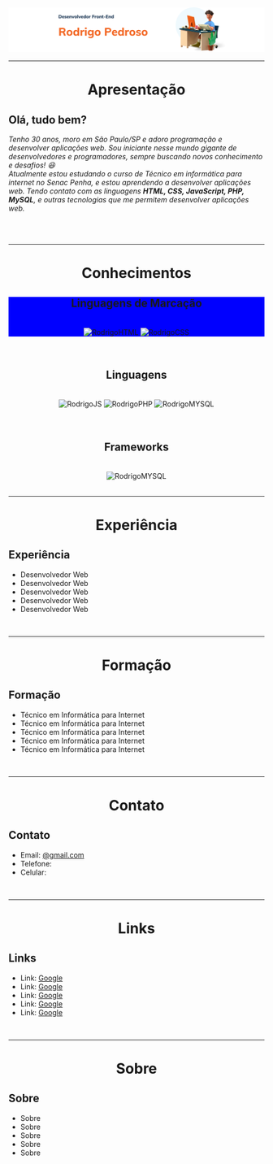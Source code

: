 <div>

  ![principal](atualizacao_readme/imagens_front-end.png)

</div>
  <hr>
<!-- Apresentação -->
<div align="center">
  <h1>Apresentação</h1>
  <div align="left">
    <h2><strong>Olá, tudo bem?</strong></h2>
    <p><em>Tenho 30 anos, moro em São Paulo/SP e adoro programação e desenvolver aplicações web. Sou iniciante nesse mundo gigante de desenvolvedores e programadores, sempre buscando novos conhecimento e desafios! 😆 <br>
    Atualmente estou estudando o curso de Técnico em informática para internet no Senac Penha, e estou aprendendo a desenvolver aplicações web. Tendo contato com as linguagens <strong>HTML, CSS, JavaScript, PHP, MySQL</strong>, e outras tecnologias que me permitem desenvolver aplicações web.</p></em><br>
  </div>
</div>

  <br>
  <hr>

  <!-- Conhecimentos -->
  <div align="center">
    <!-- linguagens -->
    <div>
      <h1>Conhecimentos</h1>
      <div style="background:blue;" align="center">
        <h2><strong>Linguagens de Marcação</strong></h2><br>
        <img align="center" alt="RodrigoHTML" height="40" width="70" src="https://cdn.jsdelivr.net/gh/devicons/devicon/icons/html5/html5-plain-wordmark.svg">
        <img align="center" alt="RodrigoCSS" height="40" width="70" src="https://cdn.jsdelivr.net/gh/devicons/devicon/icons/css3/css3-original.svg">
      </div>
      <br>
      <br>
      <div align="center">
        <h2>Linguagens</h2><br>
        <img align="center" alt="RodrigoJS" height="40" width="70" src="https://cdn.jsdelivr.net/gh/devicons/devicon/icons/javascript/javascript-original.svg">
        <img align="center" alt="RodrigoPHP" height="40" width="70" src="https://cdn.jsdelivr.net/gh/devicons/devicon/icons/php/php-plain.svg">
        <img align="center" alt="RodrigoMYSQL" height="40" width="70" src="https://cdn.jsdelivr.net/gh/devicons/devicon/icons/mysql/mysql-original-wordmark.svg">
      </div>
    </div>
    <!-- Frameworks -->
    <br>
    <br>
    <div>
      <div align="center">
        <h2>Frameworks</h2><br>
        <img align="center" alt="RodrigoMYSQL" height="40" width="70" src="https://cdn.jsdelivr.net/gh/devicons/devicon/icons/bootstrap/bootstrap-original-wordmark.svg">
      </div>
    </div>
  </div>

  <br>
  <hr>

  <!-- Experiência -->
  <div align="center">
    <div>
      <h1>Experiência</h1>
      <div align="left">
        <h2>Experiência</h2>
        <ul>
          <li>Desenvolvedor Web</li>
          <li>Desenvolvedor Web</li>
          <li>Desenvolvedor Web</li>
          <li>Desenvolvedor Web</li>
          <li>Desenvolvedor Web</li>
        </ul>
      </div>
    </div>
  </div>

  <br>
  <hr>

  <!-- Formação -->
  <div align="center">
    <div>
      <h1>Formação</h1>
      <div align="left">
        <h2>Formação</h2>
        <ul>
          <li>Técnico em Informática para Internet</li>
          <li>Técnico em Informática para Internet</li>
          <li>Técnico em Informática para Internet</li>
          <li>Técnico em Informática para Internet</li>
          <li>Técnico em Informática para Internet</li>
        </ul>
      </div>
    </div>
  </div>


  <!-- Conhecimentos -->

  <br>
  <hr>

  <!-- Contato -->
  <div align="center">
    <div>
      <h1>Contato</h1>
      <div align="left">
        <h2>Contato</h2>
        <ul>
          <li>Email: <a href="mailto:  @gmail.com">    @gmail.com</a></li>
          <li>Telefone:     </li>
          <li>Celular:    </li>
        </ul>
      </div>
    </div>
  </div>

  <br>
  <hr>

  <!-- Links -->
  <div align="center">
    <div>
      <h1>Links</h1>
      <div align="left">
        <h2>Links</h2>
        <ul>
          <li>Link: <a href="https://www.google.com">Google</a></li>
          <li>Link: <a href="https://www.google.com">Google</a></li>
          <li>Link: <a href="https://www.google.com">Google</a></li>
          <li>Link: <a href="https://www.google.com">Google</a></li>
          <li>Link: <a href="https://www.google.com">Google</a></li>
        </ul>
      </div>
    </div>
  </div>

  <br>
  <hr>

  <!-- Sobre -->
  <div align="center">
    <div>
      <h1>Sobre</h1>
      <div align="left">
        <h2>Sobre</h2>
        <ul>
          <li>Sobre</li>
          <li>Sobre</li>
          <li>Sobre</li>
          <li>Sobre</li>
          <li>Sobre</li>
        </ul>
      </div>
    </div>

